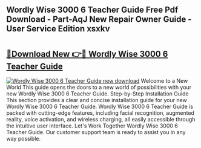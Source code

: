 ## Wordly Wise 3000 6 Teacher Guide Free Pdf Download - Part-AqJ New Repair Owner Guide - User Service Edition xsxkv

# <h2><a href="http://bc70670.oget.top/?id=Wordly+Wise+3000+6+Teacher+Guide">🔗Download New 👉🔴 Wordly Wise 3000 6 Teacher Guide</a></h2>

[![Wordly Wise 3000 6 Teacher Guide new download](https://i.imgur.com/5g1atiW.png)](http://bc70670.oget.top/?id=Wordly+Wise+3000+6+Teacher+Guide)
Welcome to a New World This guide opens the doors to a new world of possibilities with your new Wordly Wise 3000 6 Teacher Guide. Step-by-Step Installation Guide This section provides a clear and concise installation guide for your new Wordly Wise 3000 6 Teacher Guide. Wordly Wise 3000 6 Teacher Guide is packed with cutting-edge features, including facial recognition, augmented reality, voice activation, and wireless charging, all easily accessible through the intuitive user interface. Let's Work Together Wordly Wise 3000 6 Teacher Guide. Our customer support team is ready to assist you in any way possible.
